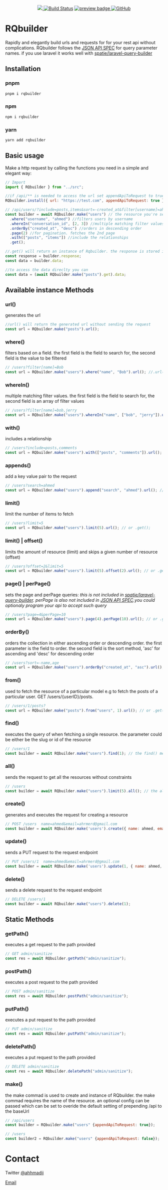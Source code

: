 <p align="center">
  <a href="https://app.codecov.io/gh/trikss/rqbuilder">
    <img src="https://codecov.io/gh/robsontenorio/vue-api-query/branch/master/graph/badge.svg" />
  </a>
    <a href="https://actions-badge.atrox.dev/trikss/rqbuilder/goto?ref=main"><img alt="Build Status" src="https://img.shields.io/endpoint.svg?url=https%3A%2F%2Factions-badge.atrox.dev%2Ftrikss%2Frqbuilder%2Fbadge%3Fref%3Dmain&style=flat" /></a>
  <a href="https://www.npmjs.com/package/rqbuilder">
  <img alt="preview badge" src="https://img.shields.io/npm/dw/rqbuilder">
  </a>
  <a href="https://github.com/trikss/rqbuilder/blob/master/LICENSE">
  <img alt="GitHub" src="https://img.shields.io/github/license/trikss/rqbuilder">
  </a>     
</p>

# RQbuilder

Rapidly and elegantly build urls and requests for for your rest api without complications. RQbuilder follows the [JSON API SPEC](https://jsonapi.org/format) for query parameter names. if you use laravel it works well with [spatie/laravel-query-builder](https://github.com/spatie/laravel-query-builder)

## Installation

### pnpm

```js
pnpm i rqbuilder
```

### npm

```js
npm i rqbuilder
```

### yarn

```js
yarn add rqbuilder
```

## Basic usage

Make a http request by calling the functions you need in a simple and elegant way:

```js
// Import
import { RQbuilder } from "../src";

//if /api/** is needed to access the url set appendApiToRequest to true
RQbuilder.install({ url: "https://test.com", appendApiToRequest: true });

// /api/users/?include=posts,items&sort=-created_at&filter[username]=ahmed&filter[conversation_id]=2,3&page=2&
const builder = await RQbuilder.make("users") // the resource you're selecting
  .where("username", "ahmed") //filters users by username
  .whereIn("conversation_id", [2, 3]) //multiple matching filter values
  .orderBy("created_at", "desc") //orders in descending order
  .page(2) //for pagination. fetches the 2nd page
  .with(["posts", "items"]) //include the relationships
  .get();

//.get() will return an instance of Rqbuilder. the response is stored in .response property. you can also access the response data with the .data property
const response = builder.response;
const data = builder.data;

//to access the data direclty you can
const data = (await RQbuilder.make("posts").get).data;
```

## Available instance Methods

### url()

generates the url

```js
//url() will return the generated url without sending the request
const url = RQbuilder.make("posts").url();
```

### where()

filters based on a field. the first field is the field to search for, the second field is the value to be filtered

```js
// /users?filter[name]=Bob
const url = RQbuilder.make("users").where("name", "Bob").url(); //.url() will return the generated url without sending the request, .get() will send the request;
```

### whereIn()

multiple matching filter values. the first field is the field to search for, the second field is an array of filter values

```js
// /users?filter[name]=bob,jerry
const url = RQbuilder.make("users").whereIn("name", ["bob", "jerry"]).url(); // or .get();
```

### with()

includes a relationship

```js
// /users?include=posts,comments
const url = RQbuilder.make("users").with(["posts", "comments"]).url(); // or .get();
```

### appends()

add a key value pair to the request

```js
// /users?search=ahmed
const url = RQbuilder.make("users").append("search", "ahmed").url(); // or .get();
```

### limit()

limit the number of items to fetch

```js
// /users?limit=5
const url = RQbuilder.make("users").limit(5).url(); // or .get();
```

### limit() | offset()

limits the amount of resource (limit) and skips a given number of resource (offset)

```js
// /users?offset=2&limit=5
const url = RQbuilder.make("users").limit(5).offset(2).url(); // or .get();
```

### page() | perPage()

sets the page and perPage queries: _this is not included in [spatie/laravel-query-builder](https://github.com/spatie/laravel-query-builder). perPage is also not included in [JSON API SPEC](https://jsonapi.org/format/).you could optionaly program your api to accept such query_

```js
// /users?page=4&perPage=10
const url = RQbuilder.make("users").page(4).perPage(10).url(); // or .get();
```

### orderBy()

orders the collection in either ascending order or descending order. the first parameter is the field to order. the second field is the sort method, 'asc' for ascending and 'desc' for descending order

```js
// /users?sort=-name,age
const url = RQbuilder.make("users").orderBy("created_at", "asc").url(); // or .get();
```

### from()

used to fetch the resource of a particular model e.g to fetch the posts of a particular user. GET /users/{userID}/posts.

```js
// /users/1/posts?
const url = RQbuilder.make("posts").from("users", 1).url(); // or .get();
```

### find()

executes the query of when fetching a single resource. the parameter could be either be the slug or id of the resource

```js
// /users/1
const builder = await RQbuilder.make("users").find(1); // the find() method executes a get request based on params provides
```

### all()

sends the request to get all the resources without constraints

```js
// /users
const builder = await RQbuilder.make("users").limit(5).all(); // the all() method executes a get request and ignores all queries. in the above example the limit query parameter will be ignored
```

### create()

generates and executes the request for creating a resource

```js
// POST /users  name=ahmed&email=ahrmerd@gmail.com
const builder = await RQbuilder.make('users').create({ name: ahmed, email: ahrmerd@gmail.com });
```

### update()

sends a PUT request to the request endpoint

```js
// PUT /users/1  name=ahmed&email=ahrmerd@gmail.com
const builder = await RQbuilder.make('users').update(1, { name: ahmed, email: ahrmerd@gmail.com });
```

### delete()

sends a delete request to the request endpoint

```js
// DELETE /users/1
const builder = await RQbuilder.make("users").delete(1);
```

## Static Methods

### getPath()

executes a get request to the path provided

```js
// GET admin/sanitize
const res = await RQbuilder.getPath("admin/sanitize");
```

### postPath()

executes a post request to the path provided

```js
// POST admin/sanitize
const res = await RQbuilder.postPath("admin/sanitize");
```

### putPath()

executes a put request to the path provided

```js
// PUT admin/sanitize
const res = await RQbuilder.putPath("admin/sanitize");
```

### deletePath()

executes a put request to the path provided

```js
// DELETE admin/sanitize
const res = await RQbuilder.deletePath("admin/sanitize");
```

### make()

the make commad is used to create and instance of RQbuilder. the make commad requires the name of the resource. an optional config can be passed which can be set to overide the default setting of prepending /api to the baseUrl

```js
// /api/users
const builder = RQbuilder.make("users" {appendApiToRequest: true});

// /users
const builder2 = RQbuilder.make("users" {appendApiToRequest: false});
```

# Contact

Twitter [@ahhmadii](https://twitter.com/ahhmadii)

[Email](mailto:ahmedmahmood208@gmail.com)
